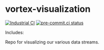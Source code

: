# vortex-visualization
[![Industrial CI](https://github.com/vortexntnu/vortex-visualization/actions/workflows/industrial-ci.yml/badge.svg)](https://github.com/vortexntnu/vortex-visualization/actions/workflows/industrial-ci.yml)
[![pre-commit.ci status](https://results.pre-commit.ci/badge/github/vortexntnu/vortex-visualization/main.svg)](https://results.pre-commit.ci/latest/github/vortexntnu/vortex-visualization/main)

Includes:

Repo for visualizing our various data streams.

